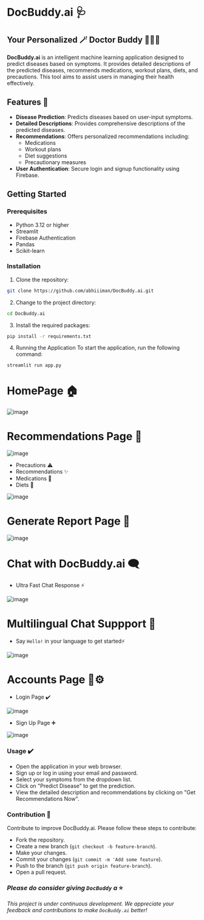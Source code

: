 # DocBuddy.ai 🩺
## Your Personalized 🪄 Doctor Buddy 👨🏻‍⚕️
__DocBuddy.ai__ is an intelligent machine learning application designed to predict diseases based on symptoms.
It provides detailed descriptions of the predicted diseases, recommends medications, workout plans, diets, and precautions.
This tool aims to assist users in managing their health effectively.

## Features 🌟

- **Disease Prediction**: Predicts diseases based on user-input symptoms.
- **Detailed Descriptions**: Provides comprehensive descriptions of the predicted diseases.
- **Recommendations**: Offers personalized recommendations including:
  - Medications
  - Workout plans
  - Diet suggestions
  - Precautionary measures
- **User Authentication**: Secure login and signup functionality using Firebase.

## Getting Started

### Prerequisites

- Python 3.12 or higher
- Streamlit
- Firebase Authentication
- Pandas
- Scikit-learn

### Installation

1. Clone the repository:
```bash
git clone https://github.com/abhiiiman/DocBuddy.ai.git
```
2. Change to the project directory:
```bash
cd DocBuddy.ai
```
3. Install the required packages:
```bash
pip install -r requirements.txt
```
4. Running the Application
To start the application, run the following command:
```bash
streamlit run app.py
```

# HomePage 🏠

![image](https://github.com/abhiiiman/DocBuddy.ai/assets/111262410/c61436f5-f6ac-4760-9924-83e81a1d327e)

# Recommendations Page 🔮

![image](https://github.com/abhiiiman/DocBuddy.ai/assets/111262410/03a089f3-36da-477f-8928-40810e2ac7f2)

- Precautions ⚠️
- Recommendations ✨
- Medications 💊
- Diets 🍉

![image](https://github.com/abhiiiman/DocBuddy.ai/assets/111262410/9ad3ba15-16f4-4278-afaf-78e864b7153b)

# Generate Report Page 📑

![image](https://github.com/abhiiiman/DocBuddy.ai/assets/111262410/421543e4-e262-4061-970e-fd008f640110)

# Chat with DocBuddy.ai 🗨️
* Ultra Fast Chat Response ⚡

![image](https://github.com/user-attachments/assets/d6bf4e96-bbae-45ce-a07e-38ca4ff2169a)

# Multilingual Chat Suppport 🧠
* Say `Hello!` in your language to get started⚡

![image](https://github.com/user-attachments/assets/b91668d9-dd59-47c7-842e-6824edfab47f)



# Accounts Page 👥⚙️
- Login Page ✔️

![image](https://github.com/abhiiiman/DocBuddy.ai/assets/111262410/176425ed-6674-4f08-9df0-283aabe665d8)

- Sign Up Page ➕

![image](https://github.com/abhiiiman/DocBuddy.ai/assets/111262410/43d71050-08e8-4aad-b828-dba503a13e39)

### Usage ✔️
- Open the application in your web browser.
- Sign up or log in using your email and password.
- Select your symptoms from the dropdown list.
- Click on "Predict Disease" to get the prediction.
- View the detailed description and recommendations by clicking on "Get Recommendations Now".

### Contribution 👥
Contribute to improve DocBuddy.ai. Please follow these steps to contribute:
- Fork the repository.
- Create a new branch (`git checkout -b feature-branch`).
- Make your changes.
- Commit your changes (`git commit -m 'Add some feature`).
- Push to the branch (`git push origin feature-branch`).
- Open a pull request.

### _Please do consider giving `DocBuddy` a_ ⭐

_This project is under continuous development. We appreciate your feedback and contributions to make `DocBuddy.ai` better!_
